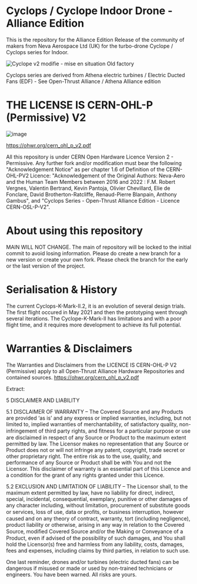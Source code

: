 # Cyclops / Cyclope Indoor Drone - Alliance Edition

This is the repository for the Alliance Edition Release of the community of makers from Neva Aerospace Ltd (UK) for the turbo-drone Cyclope / Cyclops series for Indoor.

![Cyclope v2 modifie - mise en situation Old factory](https://github.com/Alliance-Open-Thrust/Cyclops_Alliance/assets/24481026/24f8ee77-203e-485b-a9a3-44613c517f10)

Cyclops series are derived from Athena electric turbines / Electric Ducted Fans (EDF)  - See Open-Thrust Alliance / Athena Alliance edition

# THE LICENSE IS CERN-OHL-P (Permissive) V2

![image](https://github.com/Alliance-Open-Thrust/Athena-A-2ET-1.64_Alliance/assets/24481026/a52f917a-47ed-49f7-9073-155290a58159)

https://ohwr.org/cern_ohl_p_v2.pdf

All this repository is under CERN Open Hardware Licence Version 2 - Permissive.
Any further fork and/or modification must bear the following "Acknowledgement Notice" as per chapter 1.6 of Definition of the CERN-OHL-PV2 Licence:
"Acknowledgement of the Original Authors: Neva-Aero and the Human Team Members between 2016 and 2022 : F.M. Robert Vergnes, Valentin Bertrand, Kevin Pantoja, Olivier Chevillard, Elie de Fonclare, David Brotherton-Ratcliffe, Renaud-Pierre Blanpain, Anthony Gambus", and "Cyclops Series - Open-Thrust Alliance Edition - Licence CERN-OSL-P-V2".

# About using this repository
MAIN WILL NOT CHANGE.
The main of repository will be locked to the initial commit to avoid losing information. 
Please do create a new branch for a new version or create your own fork.
Please check the branch for the early or the last version of the project.

# Serialisation & History
The current Cyclops-K-Mark-II.2, it is an evolution of several design trials.
The first flight occured in May 2021 and then the prototyping went through several iterations.
The Cyclope-K-Mark-II has limitations and with a poor flight time, and it requires more development to achieve its full potential.

# Warranties & Disclaimers

The Warranties and Disclaimers from the LICENCE IS CERN-OHL-P V2 (Permissive) apply to all Open-Thrust Alliance Hardware Repositories and contained sources.
https://ohwr.org/cern_ohl_p_v2.pdf

Extract:

5 DISCLAIMER AND LIABILITY 

5.1 DISCLAIMER OF WARRANTY – The Covered Source and any Products are provided ‘as is’ and any express or implied warranties, including, but not limited to, implied warranties of merchantability, of satisfactory quality, non-infringement of third party rights, and ﬁtness for a particular purpose or use are disclaimed in respect of any Source or Product to the maximum extent permitted by law. The Licensor makes no representation that any Source or Product does not or will not infringe any patent, copyright, trade secret or other proprietary right. The entire risk as to the use, quality, and performance of any Source or Product shall be with You and not the Licensor. This disclaimer of warranty is an essential part of this Licence and a condition for the grant of any rights granted under this Licence. 

5.2 EXCLUSION AND LIMITATION OF LIABILITY – The Licensor shall, to the maximum extent permitted by law, have no liability for direct, indirect, special, incidental, consequential, exemplary, punitive or other damages of any character including, without limitation, procurement of substitute goods or services, loss of use, data or proﬁts, or business interruption, however caused and on any theory of contract, warranty, tort (including negligence), product liability or otherwise, arising in any way in relation to the Covered Source, modiﬁed Covered Source and/or the Making or Conveyance of a Product, even if advised of the possibility of such damages, and You shall hold the Licensor(s) free and harmless from any liability, costs, damages, fees and expenses, including claims by third parties, in relation to such use. 

One last reminder, drones and/or turbines (electric ducted fans) can be dangerous if misused or made or used by non-trained technicians or engineers. You have been warned. All risks are yours.
